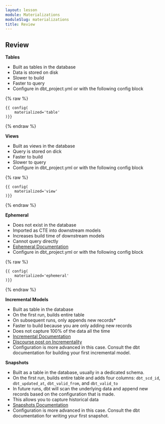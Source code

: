```yaml
---
layout: lesson
module: Materializations
moduleSlug: materializations
title: Review
---
```


## Review

**Tables**

- Built as tables in the database
- Data is stored on disk
- Slower to build
- Faster to query
- Configure in dbt_project.yml or with the following config block

{% raw %}

```
{{ config(
    materialized='table'
)}}
```
{% endraw %}

**Views**

- Built as views in the database
- Query is stored on dick
- Faster to build
- Slower to query
- Configure in dbt_project.yml or with the following config block

{% raw %}

```
{{ config(
    materialized='view'
)}}
```
{% endraw %}

**Ephemeral**

- Does not exist in the database
- Imported as CTE into downstream models
- Increases build time of downstream models
- Cannot query directly
- [Ephemeral Documentation](https://docs.getdbt.com/docs/building-a-dbt-project/building-models/materializations#ephemeral)
- Configure in dbt_project.yml or with the following config block

{% raw %}

```
{{ config(
    materialized='ephemeral'
)}}
```
{% endraw %}

**Incremental Models**

- Built as table in the database
- On the first run, builds entire table
- On subsequent runs, only appends new records*
- Faster to build because you are only adding new records
- Does not capture 100% of the data all the time
- [Incremental Documentation](https://docs.getdbt.com/docs/building-a-dbt-project/building-models/materializations#incremental)
- [Discourse post on Incrementality](https://discourse.getdbt.com/t/on-the-limits-of-incrementality/303)
- Configuration is more advanced in this case.  Consult the dbt documentation for building your first incremental model.

**Snapshots**

- Built as a table in the database, usually in a dedicated schema.
- On the first run, builds entire table and adds four columns: `dbt_scd_id`, `dbt_updated_at`, `dbt_valid_from`, and `dbt_valid_to`
- In future runs, dbt will scan the underlying data and append new records based on the configuration that is made.
- This allows you to capture historical data
- [Snapshots Documentation](https://docs.getdbt.com/docs/building-a-dbt-project/snapshots)
- Configuration is more advanced in this case.  Consult the dbt documentation for writing your first snapshot.

